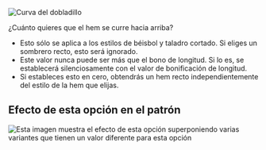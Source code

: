 ![Curva del dobladillo](hemcurve.svg)

¿Cuánto quieres que el hem se curre hacia arriba?

<Note>

- Esto sólo se aplica a los estilos de béisbol y taladro cortado. Si eliges un sombrero recto, esto será ignorado.
- Este valor nunca puede ser más que el bono de longitud. Si lo es, se establecerá silenciosamente con el valor de bonificación de longitud.
- Si estableces esto en cero, obtendrás un hem recto independientemente del estilo de la hem que elijas.

</Note>

## Efecto de esta opción en el patrón

![Esta imagen muestra el efecto de esta opción superponiendo varias variantes que tienen un valor diferente para esta opción](simon_hemcurve_sample.svg "Efecto de esta opción en el patrón")
